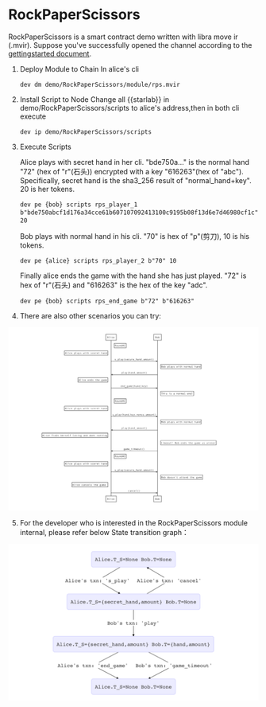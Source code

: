 # RockPaperScissors
RockPaperScissors is a smart contract demo written with libra move ir (.mvir). Suppose you've successfully opened the channel according to the [gettingstarted document](../../gettingstarted.md).

1. Deploy Module to Chain
    In alice's cli
    ```
    dev dm demo/RockPaperScissors/module/rps.mvir

    ```

2. Install Script to Node
    Change all {{starlab}} in demo/RockPaperScissors/scripts to alice's address,then in both cli execute
    ```
    dev ip demo/RockPaperScissors/scripts

    ```

3. Execute Scripts

     Alice plays with secret hand in her cli.
     "bde750a..." is the normal hand "72" (hex of "r"(石头)) encrypted with a key "616263"(hex of "abc").
     Specifically, secret hand is the sha3_256 result of "normal_hand+key".
     20 is her tokens.
    ```
    dev pe {bob} scripts rps_player_1 b"bde750abcf1d176a34cce61b607107092413100c9195b08f13d6e7d46980cf1c", 20
    ```
     Bob plays with normal hand in his cli. "70" is hex of "p"(剪刀), 10 is his tokens.
    ```
    dev pe {alice} scripts rps_player_2 b"70" 10
    ```
     Finally alice ends the game with the hand she has just played. "72" is hex of "r"(石头) and "616263" is the hex of the key "adc".
    ```
    dev pe {bob} scripts rps_end_game b"72" b"616263"
    ```

4. There are also other scenarios you can try:

![scenario](./img/scenario.png)

5. For the developer who is interested in the RockPaperScissors module internal, please refer below State transition graph：

![state](./img/state.png)

